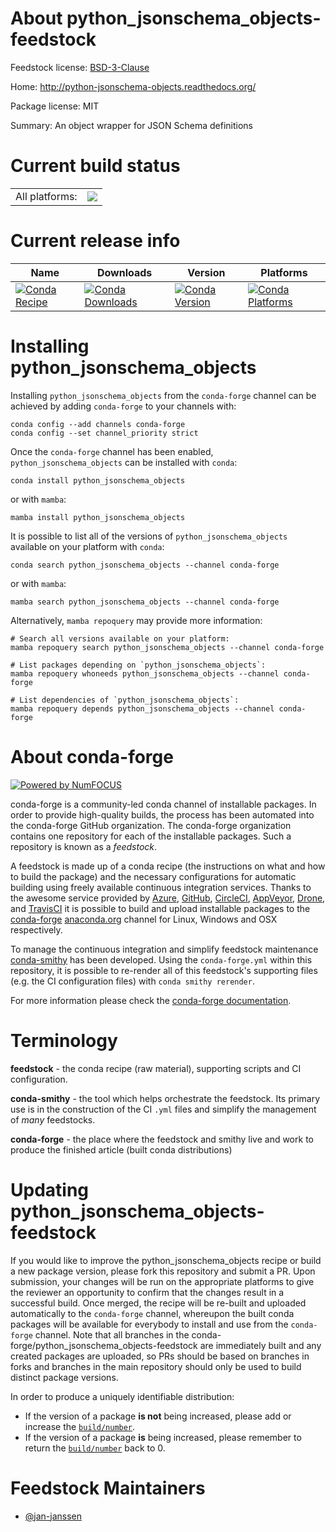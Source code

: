 About python_jsonschema_objects-feedstock
=========================================

Feedstock license: [BSD-3-Clause](https://github.com/conda-forge/python_jsonschema_objects-feedstock/blob/main/LICENSE.txt)

Home: http://python-jsonschema-objects.readthedocs.org/

Package license: MIT

Summary: An object wrapper for JSON Schema definitions

Current build status
====================


<table><tr><td>All platforms:</td>
    <td>
      <a href="https://dev.azure.com/conda-forge/feedstock-builds/_build/latest?definitionId=22637&branchName=main">
        <img src="https://dev.azure.com/conda-forge/feedstock-builds/_apis/build/status/python_jsonschema_objects-feedstock?branchName=main">
      </a>
    </td>
  </tr>
</table>

Current release info
====================

| Name | Downloads | Version | Platforms |
| --- | --- | --- | --- |
| [![Conda Recipe](https://img.shields.io/badge/recipe-python_jsonschema_objects-green.svg)](https://anaconda.org/conda-forge/python_jsonschema_objects) | [![Conda Downloads](https://img.shields.io/conda/dn/conda-forge/python_jsonschema_objects.svg)](https://anaconda.org/conda-forge/python_jsonschema_objects) | [![Conda Version](https://img.shields.io/conda/vn/conda-forge/python_jsonschema_objects.svg)](https://anaconda.org/conda-forge/python_jsonschema_objects) | [![Conda Platforms](https://img.shields.io/conda/pn/conda-forge/python_jsonschema_objects.svg)](https://anaconda.org/conda-forge/python_jsonschema_objects) |

Installing python_jsonschema_objects
====================================

Installing `python_jsonschema_objects` from the `conda-forge` channel can be achieved by adding `conda-forge` to your channels with:

```
conda config --add channels conda-forge
conda config --set channel_priority strict
```

Once the `conda-forge` channel has been enabled, `python_jsonschema_objects` can be installed with `conda`:

```
conda install python_jsonschema_objects
```

or with `mamba`:

```
mamba install python_jsonschema_objects
```

It is possible to list all of the versions of `python_jsonschema_objects` available on your platform with `conda`:

```
conda search python_jsonschema_objects --channel conda-forge
```

or with `mamba`:

```
mamba search python_jsonschema_objects --channel conda-forge
```

Alternatively, `mamba repoquery` may provide more information:

```
# Search all versions available on your platform:
mamba repoquery search python_jsonschema_objects --channel conda-forge

# List packages depending on `python_jsonschema_objects`:
mamba repoquery whoneeds python_jsonschema_objects --channel conda-forge

# List dependencies of `python_jsonschema_objects`:
mamba repoquery depends python_jsonschema_objects --channel conda-forge
```


About conda-forge
=================

[![Powered by
NumFOCUS](https://img.shields.io/badge/powered%20by-NumFOCUS-orange.svg?style=flat&colorA=E1523D&colorB=007D8A)](https://numfocus.org)

conda-forge is a community-led conda channel of installable packages.
In order to provide high-quality builds, the process has been automated into the
conda-forge GitHub organization. The conda-forge organization contains one repository
for each of the installable packages. Such a repository is known as a *feedstock*.

A feedstock is made up of a conda recipe (the instructions on what and how to build
the package) and the necessary configurations for automatic building using freely
available continuous integration services. Thanks to the awesome service provided by
[Azure](https://azure.microsoft.com/en-us/services/devops/), [GitHub](https://github.com/),
[CircleCI](https://circleci.com/), [AppVeyor](https://www.appveyor.com/),
[Drone](https://cloud.drone.io/welcome), and [TravisCI](https://travis-ci.com/)
it is possible to build and upload installable packages to the
[conda-forge](https://anaconda.org/conda-forge) [anaconda.org](https://anaconda.org/)
channel for Linux, Windows and OSX respectively.

To manage the continuous integration and simplify feedstock maintenance
[conda-smithy](https://github.com/conda-forge/conda-smithy) has been developed.
Using the ``conda-forge.yml`` within this repository, it is possible to re-render all of
this feedstock's supporting files (e.g. the CI configuration files) with ``conda smithy rerender``.

For more information please check the [conda-forge documentation](https://conda-forge.org/docs/).

Terminology
===========

**feedstock** - the conda recipe (raw material), supporting scripts and CI configuration.

**conda-smithy** - the tool which helps orchestrate the feedstock.
                   Its primary use is in the construction of the CI ``.yml`` files
                   and simplify the management of *many* feedstocks.

**conda-forge** - the place where the feedstock and smithy live and work to
                  produce the finished article (built conda distributions)


Updating python_jsonschema_objects-feedstock
============================================

If you would like to improve the python_jsonschema_objects recipe or build a new
package version, please fork this repository and submit a PR. Upon submission,
your changes will be run on the appropriate platforms to give the reviewer an
opportunity to confirm that the changes result in a successful build. Once
merged, the recipe will be re-built and uploaded automatically to the
`conda-forge` channel, whereupon the built conda packages will be available for
everybody to install and use from the `conda-forge` channel.
Note that all branches in the conda-forge/python_jsonschema_objects-feedstock are
immediately built and any created packages are uploaded, so PRs should be based
on branches in forks and branches in the main repository should only be used to
build distinct package versions.

In order to produce a uniquely identifiable distribution:
 * If the version of a package **is not** being increased, please add or increase
   the [``build/number``](https://docs.conda.io/projects/conda-build/en/latest/resources/define-metadata.html#build-number-and-string).
 * If the version of a package **is** being increased, please remember to return
   the [``build/number``](https://docs.conda.io/projects/conda-build/en/latest/resources/define-metadata.html#build-number-and-string)
   back to 0.

Feedstock Maintainers
=====================

* [@jan-janssen](https://github.com/jan-janssen/)

